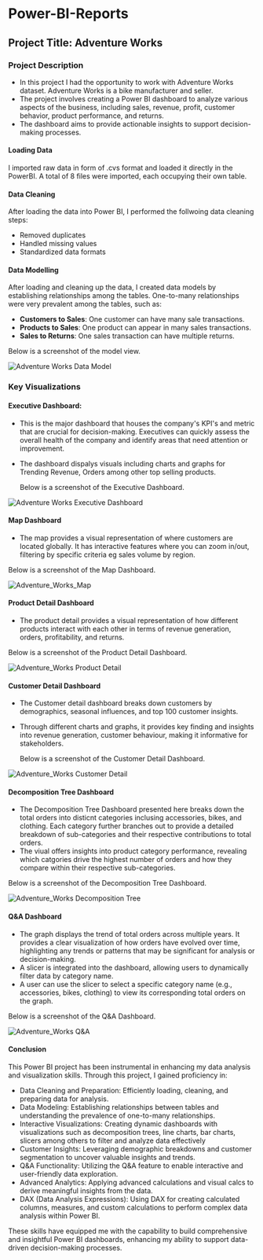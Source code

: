 # Power-BI-Reports

## Project Title: Adventure Works 

### Project Description

- In this project I had the opportunity to work with Adventure Works dataset. Adventure Works is a bike manufacturer and seller.
- The project involves creating a Power BI dashboard to analyze various aspects of the business, including sales, revenue, profit, customer behavior, product performance, and returns.
- The dashboard aims to provide actionable insights to support decision-making processes.

#### Loading Data

I imported raw data in form of .cvs format and loaded it directly in the PowerBI. A total of 8 files were imported, each occupying their own table.

#### Data Cleaning

After loading the data into Power BI, I performed the follwoing data cleaning steps:
- Removed duplicates
- Handled missing values
- Standardized data formats


#### Data Modelling

After loading and cleaning up the data, I created data models by establishing relationships among the tables. One-to-many relationships
  were very prevalent among the tables, such as:
  - **Customers to Sales**: One customer can have many sale transactions.
  - **Products to Sales**: One product can appear in many sales transactions.
  - **Sales to Returns**: One sales transaction can have multiple returns.
    
 Below is a screenshot of the model view.
  
  ![Adventure Works Data Model](images/Adventure_Works_Data_Model.png)
  
### Key Visualizations

#### Executive Dashboard: 
- This is the major dashboard that houses the company's KPI's and metric that are crucial for decision-making. Executives can quickly assess the overall
  health of the company and identify areas that need attention or improvement.
- The dashboard dispalys visuals including charts and graphs for Trending Revenue, Orders among other top selling products.
  
  Below is a screenshot of the Executive Dashboard.

![Adventure Works Executive Dashboard](images/Adventure%20Works%20Executive%20Dashboard.png)

#### Map Dashboard
- The map provides a visual representation of where customers are located globally. It has interactive features where you can zoom in/out, filtering
  by specific criteria eg sales volume by region.
  
 Below is a screenshot of the Map Dashboard.
 
 ![Adventure_Works_Map](images/Adventure_Works_Map.png)


#### Product Detail Dashboard
- The product detail provides a visual representation of how different products interact with each other in terms of revenue generation,
   orders, profitability, and returns.

 Below is a screenshot of the Product Detail Dashboard.

![Adventure_Works Product Detail](images/Adventure_Works%20Product%20Detail.png)


#### Customer Detail Dashboard
- The Customer detail dashboard breaks down customers by demographics, seasonal influences, and top 100 customer insights.
- Through different charts and graphs, it provides key finding and insights into revenue generation, customer behaviour, making it informative for stakeholders.

  Below is a screenshot of the Customer Detail Dashboard.

![Adventure_Works Customer Detail](images/Adventure_Works%20Customer%20Detail.png)

#### Decomposition Tree Dashboard
- The Decomposition Tree Dashboard presented here breaks down the total orders into disticnt categories inclusing accessories, bikes, and clothing. Each
  category further branches out to provide a detailed breakdown of sub-categories and their respective contributions to total orders.
- The viual offers insights into product category performance, revealing which catgories drive the highest number of orders and how they compare  within their
  respective sub-categories.

Below is a screenshot of the Decomposition Tree Dashboard.

![Adventure_Works Decomposition Tree ](images/Adventure_Works%20Decomposition%20Tree.png)


#### Q&A Dashboard
- The graph displays the trend of total orders across multiple years. It provides a clear visualization of how orders have evolved over time,
  highlighting any trends or patterns that may be significant for analysis or decision-making.
- A slicer is integrated into the dashboard, allowing users to dynamically filter data by category name.
- A user can use the slicer to select a specific category name (e.g., accessories, bikes, clothing) to view its corresponding total orders on the graph.

 Below is a screenshot of the Q&A Dashboard.

![Adventure_Works Q&A](images/Adventure_Works%20Q%26A.png)


#### Conclusion
This Power BI project has been instrumental in enhancing my data analysis and visualization skills. Through this project, I gained proficiency in:

- Data Cleaning and Preparation: Efficiently loading, cleaning, and preparing data for analysis.
- Data Modeling: Establishing relationships between tables and understanding the prevalence of one-to-many relationships.
- Interactive Visualizations: Creating dynamic dashboards with visualizations such as decomposition trees, line charts, bar charts, slicers among others to filter and analyze data effectively
- Customer Insights: Leveraging demographic breakdowns and customer segmentation to uncover valuable insights and trends.
- Q&A Functionality: Utilizing the Q&A feature to enable interactive and user-friendly data exploration.
- Advanced Analytics: Applying advanced calculations and visual calcs to derive meaningful insights from the data.
- DAX (Data Analysis Expressions): Using DAX for creating calculated columns, measures, and custom calculations to perform complex data analysis within Power BI.

These skills have equipped me with the capability to build comprehensive and insightful Power BI dashboards, enhancing my ability to support data-driven decision-making processes.



















  


